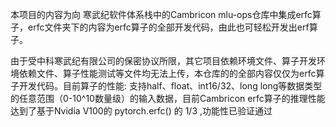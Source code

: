   本项目的内容为向 寒武纪软件体系栈中的Cambricon mlu-ops仓库中集成erfc算子，erfc文件夹下的内容为erfc算子的全部开发代码，由此也可轻松开发出erf算子。
  
  由于受中科寒武纪有限公司的保密协议所限，其它项目依赖环境文件、算子开发环境依赖文件、算子性能测试等文件均无法上传，本仓库的的全部内容仅仅为erfc算子开发代码。目前算子的性能: 支持half、float、int16/32、long long等数据类型的任意范围（0-10^10数量级）的输入数据，目前Cambricon erfc算子的推理性能达到了基于Nvidia V100的 pytorch.erfc() 的 1/3 ,功能性已验证通过

  


  
